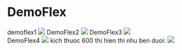 # DemoFlex
demoflex1
<img src="https://i.ibb.co/NyfFF0L/1.png">
 DemoFlex2
<img src="https://i.ibb.co/JCXSNRt/2.png">
 DemoFlex3
<img src="https://i.ibb.co/S3231qN/3.png">        
 DemoFlex4
<img src="https://i.ibb.co/MBQ848t/4.png">
kich thuoc 600 thi hien thi nhu ben duoi:
<img src="https://i.ibb.co/7kdD11Y/5.png">
